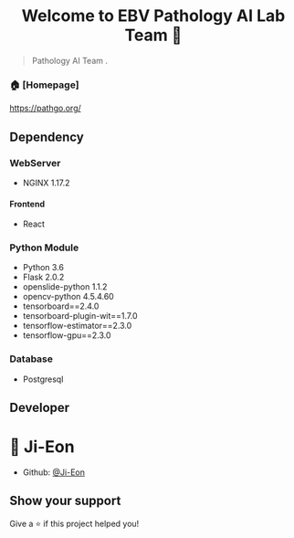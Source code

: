 

<h1 align="center">Welcome to EBV Pathology AI Lab Team 👋</h1>

> Pathology AI Team .
### 🏠 [Homepage]
https://pathgo.org/

## Dependency

### WebServer
- NGINX 1.17.2

#### Frontend
- React

### Python Module

- Python 3.6
- Flask 2.0.2
- openslide-python 1.1.2
- opencv-python 4.5.4.60
- tensorboard==2.4.0
- tensorboard-plugin-wit==1.7.0
- tensorflow-estimator==2.3.0
- tensorflow-gpu==2.3.0

### Database
- Postgresql


## Developer

👤 **Ji-Eon**
=======

* Github: [@Ji-Eon](https://github.com/Ji-Eon)

## Show your support

Give a ⭐️ if this project helped you!
